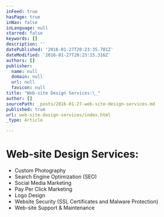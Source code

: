 ```yaml
---
inFeed: true
hasPage: true
inNav: false
inLanguage: null
starred: false
keywords: []
description: ''
datePublished: '2016-01-27T20:23:35.701Z'
dateModified: '2016-01-27T20:23:15.316Z'
authors: []
publisher:
  name: null
  domain: null
  url: null
  favicon: null
title: "Web-site Design Services:\_"
author: []
sourcePath: _posts/2016-01-27-web-site-design-services.md
published: true
url: web-site-design-services/index.html
_type: Article

---
```

# Web-site Design Services: 

* Custom Photography 
* Search Engine Optimization (SEO) 
* Social Media Marketing 
* Pay Per Click Marketing 
* Logo Design 
* Website Security (SSL Certificates and Malware Protection) 
* Web-site Support & Maintenance
